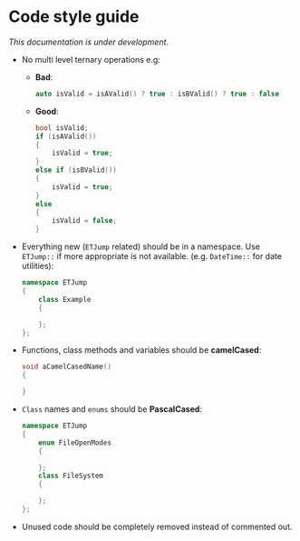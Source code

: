# Code style guide

_This documentation is under development._

- No multi level ternary operations e.g:

    * __Bad__:
        ```c++
        auto isValid = isAValid() ? true : isBValid() ? true : false
        ```
    * __Good__:
        ```c++
        bool isValid;
        if (isAValid()) 
        {
            isValid = true;
        } 
        else if (isBValid()) 
        {
            isValid = true;
        } 
        else 
        {
            isValid = false;
        }
        ```

- Everything new (`ETJump` related) should be in a namespace. Use `ETJump::` if more appropriate is not available. (e.g. `DateTime::` for date utilities):

    ```c++
    namespace ETJump 
    {
        class Example 
        {

        };
    };
    ```

- Functions, class methods and variables should be __camelCased__:

    ```c++
    void aCamelCasedName() 
    {

    }
    ```

- `Class` names and `enums` should be __PascalCased__:

    ```c++
    namespace ETJump 
    {
        enum FileOpenModes
        {

        };
        class FileSystem
        {

        };
    };
    ```

- Unused code should be completely removed instead of commented out.
